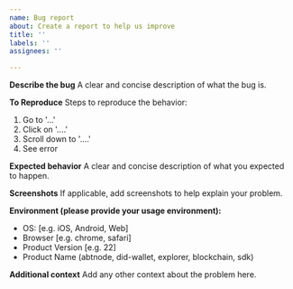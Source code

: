 ```yaml
---
name: Bug report
about: Create a report to help us improve
title: ''
labels: ''
assignees: ''

---
```


**Describe the bug**
A clear and concise description of what the bug is.

**To Reproduce**
Steps to reproduce the behavior:
1. Go to '...'
2. Click on '....'
3. Scroll down to '....'
4. See error

**Expected behavior**
A clear and concise description of what you expected to happen.

**Screenshots**
If applicable, add screenshots to help explain your problem.

**Environment (please provide your usage environment):**
 - OS: [e.g. iOS, Android, Web]
 - Browser [e.g. chrome, safari]
 - Product Version [e.g. 22]
 - Product Name (abtnode, did-wallet, explorer, blockchain, sdk)

**Additional context**
Add any other context about the problem here.
